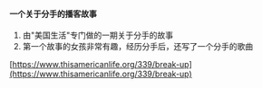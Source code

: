 #### 一个关于分手的播客故事
1. 由"美国生活"专门做的一期关于分手的故事
1. 第一个故事的女孩非常有趣，经历分手后，还写了一个分手的歌曲

[https://www.thisamericanlife.org/339/break-up](https://www.thisamericanlife.org/339/break-up)